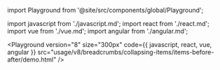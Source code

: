 import Playground from '@site/src/components/global/Playground';

import javascript from './javascript.md';
import react from './react.md';
import vue from './vue.md';
import angular from './angular.md';

<Playground
  version="8"
  size="300px"
  code={{ javascript, react, vue, angular }}
  src="usage/v8/breadcrumbs/collapsing-items/items-before-after/demo.html"
/>
